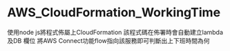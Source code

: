 # AWS_CloudFormation_WorkingTime
使用node js將程式佈屬上CloudFormation
該程式碼在佈署時會自動建立lambda 及DB 欄位
將AWS Connect功能flow指向該服務即可判斷出上下班時間為何
